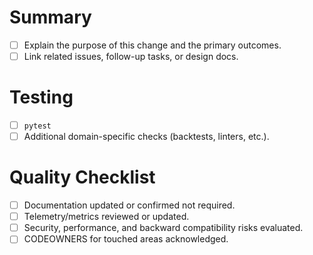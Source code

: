 # Summary
- [ ] Explain the purpose of this change and the primary outcomes.
- [ ] Link related issues, follow-up tasks, or design docs.

# Testing
- [ ] `pytest`
- [ ] Additional domain-specific checks (backtests, linters, etc.).

# Quality Checklist
- [ ] Documentation updated or confirmed not required.
- [ ] Telemetry/metrics reviewed or updated.
- [ ] Security, performance, and backward compatibility risks evaluated.
- [ ] CODEOWNERS for touched areas acknowledged.
